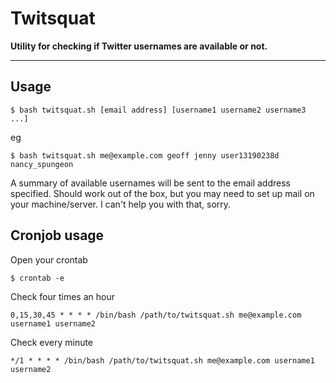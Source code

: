 # Twitsquat

**Utility for checking if Twitter usernames are available or not.**

---

## Usage

	$ bash twitsquat.sh [email address] [username1 username2 username3 ...]

eg

	$ bash twitsquat.sh me@example.com geoff jenny user13190238d nancy_spungeon

A summary of available usernames will be sent to the email address specified. Should work out of the box, but you may need to set up mail on your machine/server. I can't help you with that, sorry.

## Cronjob usage

Open your crontab

	$ crontab -e

Check four times an hour

	0,15,30,45 * * * * /bin/bash /path/to/twitsquat.sh me@example.com username1 username2

Check every minute

	*/1 * * * * /bin/bash /path/to/twitsquat.sh me@example.com username1 username2